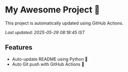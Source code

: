 # My Awesome Project 🚀

This project is automatically updated using GitHub Actions.

_Last updated: 2025-05-29 08:18:45 IST_

## Features
- Auto-update README using Python 🐍
- Auto Git push with GitHub Actions 🤖
